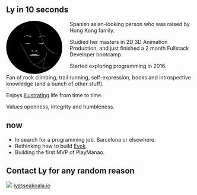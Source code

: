 ## Ly in 10 seconds

<img src="src/ly-perfectState.jpg"
     alt="ly-perfect-state"
     style="float: left; margin-right: 20px; width: 30%; border-radius: 50%;" />

Spanish asian-looking person who was raised by Hong Kong family.

Studied her masters in 2D 3D Animation Production, and just finished a 2 month Fullstack Developer bootcamp.

Started exploring programming in 2016.

Fan of rock climbing, trail running, self-expression, books and introspective knowledge (and a bunch of other stuff).  

Enjoys  [illustrating](docs/art/ilustrations-2019.md)  life from time to time.

Values openness, integrity and humbleness.

## now

- In search for a programming job. Barcelona or elsewhere.
- Rethinking how to build [Evok](https://github.com/lydialawli/Evok).
- Building the first MVP of PlayManao.

## Contact Ly for any random reason

<img src="https://img.icons8.com/doodle/48/000000/mail-with-wings.png" style="width: 22px">  ly@seakoala.io